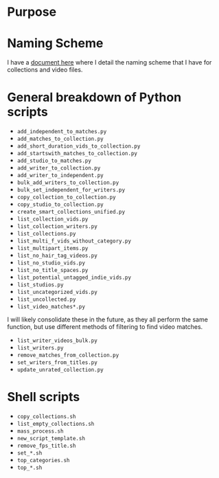 # Purpose

# Naming Scheme

I have a [document here](./docs/naming-scheme.md) where I detail the naming scheme that I have for collections and video files.

# General breakdown of Python scripts

* `add_independent_to_matches.py`
* `add_matches_to_collection.py`
* `add_short_duration_vids_to_collection.py`
* `add_startswith_matches_to_collection.py`
* `add_studio_to_matches.py`
* `add_writer_to_collection.py`
* `add_writer_to_independent.py`
* `bulk_add_writers_to_collection.py`
* `bulk_set_independent_for_writers.py`
* `copy_collection_to_collection.py`
* `copy_studio_to_collection.py`
* `create_smart_collections_unified.py`
* `list_collection_vids.py`
* `list_collection_writers.py`
* `list_collections.py`
* `list_multi_f_vids_without_category.py`
* `list_multipart_items.py`
* `list_no_hair_tag_videos.py`
* `list_no_studio_vids.py`
* `list_no_title_spaces.py`
* `list_potential_untagged_indie_vids.py`
* `list_studios.py`
* `list_uncategorized_vids.py`
* `list_uncollected.py`
* `list_video_matches*.py`

I will likely consolidate these in the future, as they all perform the same function, but use different methods of filtering to find video matches.
* `list_writer_videos_bulk.py`
* `list_writers.py`
* `remove_matches_from_collection.py`
* `set_writers_from_titles.py`
* `update_unrated_collection.py`

# Shell scripts

* `copy_collections.sh`
* `list_empty_collections.sh`
* `mass_process.sh`
* `new_script_template.sh`
* `remove_fps_title.sh`
* `set_*.sh`
* `top_categories.sh`
* `top_*.sh`
